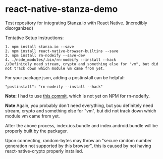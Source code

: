 # react-native-stanza-demo
Test repository for integrating Stanza.io with React Native. (incredibly disorganized)

Tentative Setup Instructions:

```
1. npm install stanza.io --save
2. npm install react-native-browser-builtins --save
3. npm install rn-nodeify --save-dev 
4. ./node_modules/.bin/rn-nodeify --install --hack 
//Definitely need stream, crypto and something else for "vm", but did not track down which module vm came from yet.
```

For your package.json, adding a postinstall can be helpful:

`"postinstall": "rn-nodeify --install --hack"`

**Note:** I had to use [this commit](https://github.com/mvayngrib/rn-nodeify/commit/81fd8bf49a6db6c968ef40452a907eb2bda5cb02), which is not yet on NPM for rn-nodeify.

**Note** Again, you probably don't need everything, but you definitely need stream, crypto and something else for "vm", but did not track down which module vm came from yet.

After the above process, index.ios.bundle and index.android.bundle will be properly built by the packager. 

Upon connecting, random-bytes may throw an "secure random number generation not supported by this browser", this is caused by not having react-native-crypto properly installed.
